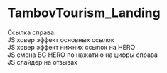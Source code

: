# TambovTourism_Landing
Ссылка справа. <br>
JS ховер эффект основных ссылок  <br>
JS ховер эффект нижних ссылок на HERO  <br>
JS смена BG HERO по нажатию на цифры справа  <br>
JS слайдер на отзывах
